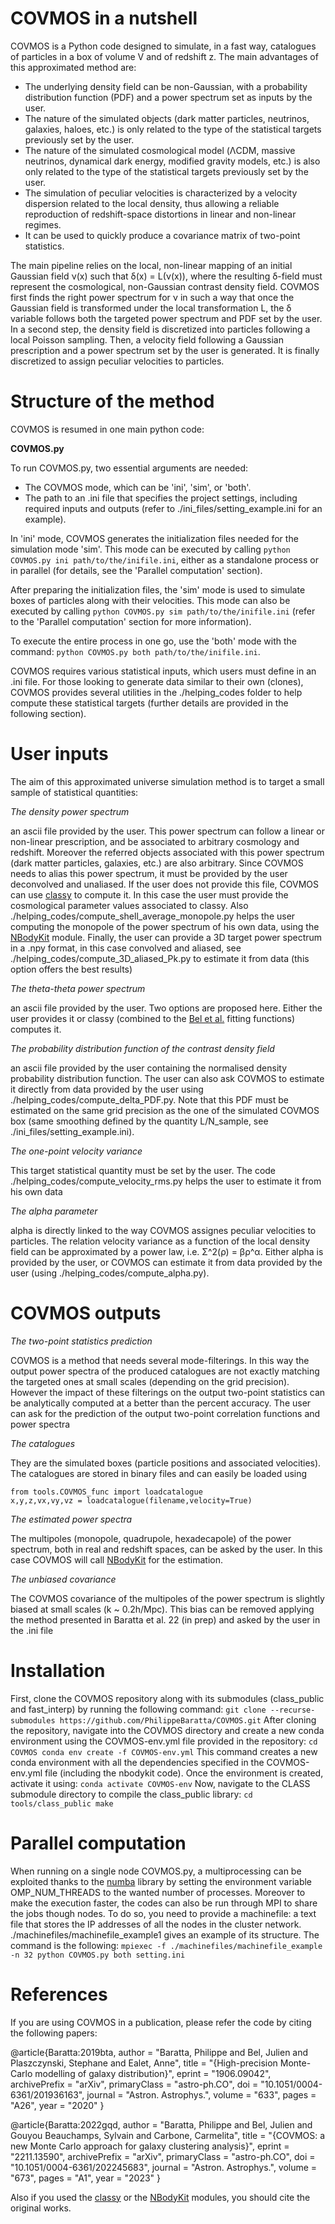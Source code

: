 # COVMOS in a nutshell

COVMOS is a Python code designed to simulate, in a fast way, catalogues of particles in a box of volume V and of redshift z. The main advantages of this approximated method are:

- The underlying density field can be non-Gaussian, with a probability distribution function (PDF) and a power spectrum set as inputs by the user.
- The nature of the simulated objects (dark matter particles, neutrinos, galaxies, haloes, etc.) is only related to the type of the statistical targets previously set by the user.
- The nature of the simulated cosmological model (ΛCDM, massive neutrinos, dynamical dark energy, modified gravity models, etc.) is also only related to the type of the statistical targets previously set by the user.
- The simulation of peculiar velocities is characterized by a velocity dispersion related to the local density, thus allowing a reliable reproduction of redshift-space distortions in linear and non-linear regimes.
- It can be used to quickly produce a covariance matrix of two-point statistics.

The main pipeline relies on the local, non-linear mapping of an initial Gaussian field ν(x) such that δ(x) = L(ν(x)), where the resulting δ-field must represent the cosmological, non-Gaussian contrast density field. COVMOS first finds the right power spectrum for ν in such a way that once the Gaussian field is transformed under the local transformation L, the δ variable follows both the targeted power spectrum and PDF set by the user. In a second step, the density field is discretized into particles following a local Poisson sampling. Then, a velocity field following a Gaussian prescription and a power spectrum set by the user is generated. It is finally discretized to assign peculiar velocities to particles.


# Structure of the method

COVMOS is resumed in one main python code:

**COVMOS.py**

To run COVMOS.py, two essential arguments are needed:

- The COVMOS mode, which can be 'ini', 'sim', or 'both'.
- The path to an .ini file that specifies the project settings, including required inputs and outputs (refer to ./ini_files/setting_example.ini for an example).

In 'ini' mode, COVMOS generates the initialization files needed for the simulation mode 'sim'. This mode can be executed by calling `python COVMOS.py ini path/to/the/inifile.ini`, either as a standalone process or in parallel (for details, see the 'Parallel computation' section).

After preparing the initialization files, the 'sim' mode is used to simulate boxes of particles along with their velocities. This mode can also be executed by calling `python COVMOS.py sim path/to/the/inifile.ini` (refer to the 'Parallel computation' section for more information).

To execute the entire process in one go, use the 'both' mode with the command: `python COVMOS.py both path/to/the/inifile.ini`.

COVMOS requires various statistical inputs, which users must define in an .ini file. For those looking to generate data similar to their own (clones), COVMOS provides several utilities in the ./helping_codes folder to help compute these statistical targets (further details are provided in the following section).
  

# User inputs

The aim of this approximated universe simulation method is to target a small sample of statistical quantities:

*The density power spectrum*

an ascii file provided by the user. This power spectrum can follow a linear or non-linear prescription, and be associated to arbitrary cosmology and redshift. Moreover the referred objects associated with this power spectrum (dark matter particles, galaxies, etc.) are also arbitrary. Since COVMOS needs to alias this power spectrum, it must be provided by the user deconvolved and unaliased.
If the user does not provide this file, COVMOS can use [classy](https://github.com/lesgourg/class_public) to compute it. In this case the user must provide the cosmological parameter values associated to classy. Also ./helping_codes/compute_shell_average_monopole.py helps the user computing the monopole of the power spectrum of his own data, using the [NBodyKit](https://github.com/bccp/nbodykit) module. Finally, the user can provide a 3D target power spectrum in a .npy format, in this case convolved and aliased, see ./helping_codes/compute_3D_aliased_Pk.py to estimate it from data (this option offers the best results)

*The theta-theta power spectrum*

an ascii file provided by the user. Two options are proposed here. Either the user provides it or classy (combined to the [Bel et al.](https://www.aanda.org/articles/aa/full_html/2019/02/aa34513-18/aa34513-18.html) fitting functions) computes it.

*The probability distribution function of the contrast density field*

an ascii file provided by the user containing the normalised density probability distribution function. The user can also ask COVMOS to estimate it directly from data provided by the user using ./helping_codes/compute_delta_PDF.py. Note that this PDF must be estimated on the same grid precision as the one of the simulated COVMOS box (same smoothing defined by the quantity L/N_sample, see ./ini_files/setting_example.ini).

*The one-point velocity variance*

This target statistical quantity must be set by the user. The code ./helping_codes/compute_velocity_rms.py helps the user to estimate it from his own data

*The alpha parameter*

alpha is directly linked to the way COVMOS assignes peculiar velocities to particles. The relation velocity variance as a function of the local density field can be approximated by a power law, i.e. Σ^2(ρ) = βρ^α. Either alpha is provided by the user, or COVMOS can estimate it from data provided by the user (using ./helping_codes/compute_alpha.py).


# COVMOS outputs


*The two-point statistics prediction*

COVMOS is a method that needs several mode-filterings. In this way the output power spectra of the produced catalogues are not exactly matching the targeted ones at small scales (depending on the grid precision). However the impact of these filterings on the output two-point statistics can be analytically computed at a better than the percent accuracy. The user can ask for the prediction of the output two-point correlation functions and power spectra

*The catalogues*

They are the simulated boxes (particle positions and associated velocities). The catalogues are stored in binary files and can easily be loaded using
```
from tools.COVMOS_func import loadcatalogue
x,y,z,vx,vy,vz = loadcatalogue(filename,velocity=True)
```

*The estimated power spectra*

The multipoles (monopole, quadrupole, hexadecapole) of the power spectrum, both in real and redshift spaces, can be asked by the user. In this case COVMOS will call [NBodyKit](https://github.com/bccp/nbodykit) for the estimation.

*The unbiased covariance*

The COVMOS covariance of the multipoles of the power spectrum is slightly biased at small scales (k ~ 0.2h/Mpc). This bias can be removed applying the method presented in Baratta et al. 22 (in prep) and asked by the user in the .ini file

# Installation

First, clone the COVMOS repository along with its submodules (class_public and fast_interp) by running the following command:
`git clone --recurse-submodules https://github.com/PhilippeBaratta/COVMOS.git`
After cloning the repository, navigate into the COVMOS directory and create a new conda environment using the COVMOS-env.yml file provided in the repository:
`cd COVMOS
conda env create -f COVMOS-env.yml`
This command creates a new conda environment with all the dependencies specified in the COVMOS-env.yml file (including the nbodykit code). Once the environment is created, activate it using:
`conda activate COVMOS-env`
Now, navigate to the CLASS submodule directory to compile the class_public library:
`cd tools/class_public
make`

# Parallel computation

When running on a single node COVMOS.py, a multiprocessing can be exploited thanks to the [numba](https://numba.pydata.org/numba-doc/latest/index.html) library by setting the environment variable OMP_NUM_THREADS to the wanted number of processes.
Moreover to make the execution faster, the codes can also be run through MPI to share the jobs though nodes.
To do so, you need to provide a machinefile: a text file that stores the IP addresses of all the nodes in the cluster network. ./machinefiles/machinefile_example1 gives an example of its structure.
The command is the following:
`mpiexec -f ./machinefiles/machinefile_example -n 32 python COVMOS.py both setting.ini`

# References

If you are using COVMOS in a publication, please refer the code by citing the following papers:

@article{Baratta:2019bta,
    author = "Baratta, Philippe and Bel, Julien and Plaszczynski, Stephane and Ealet, Anne",
    title = "{High-precision Monte-Carlo modelling of galaxy distribution}",
    eprint = "1906.09042",
    archivePrefix = "arXiv",
    primaryClass = "astro-ph.CO",
    doi = "10.1051/0004-6361/201936163",
    journal = "Astron. Astrophys.",
    volume = "633",
    pages = "A26",
    year = "2020"
}

@article{Baratta:2022gqd,
    author = "Baratta, Philippe and Bel, Julien and Gouyou Beauchamps, Sylvain and Carbone, Carmelita",
    title = "{COVMOS: a new Monte Carlo approach for galaxy clustering analysis}",
    eprint = "2211.13590",
    archivePrefix = "arXiv",
    primaryClass = "astro-ph.CO",
    doi = "10.1051/0004-6361/202245683",
    journal = "Astron. Astrophys.",
    volume = "673",
    pages = "A1",
    year = "2023"
}

Also if you used the [classy](https://github.com/lesgourg/class_public) or the [NBodyKit](https://github.com/bccp/nbodykit) modules, you should cite the original works.

